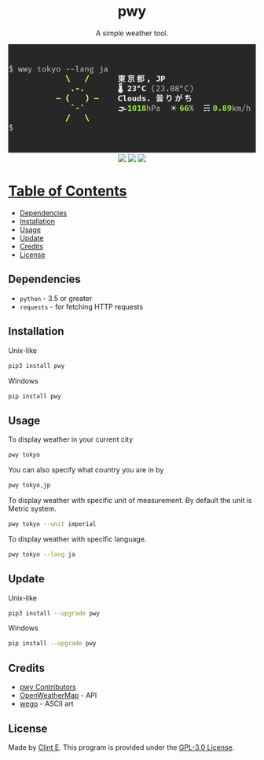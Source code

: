 <div align="center">
    <h1>pwy</h1>
    <p>A simple weather tool.</p>
    <img src="https://raw.githubusercontent.com/clieg/clieg.github.io/master/images/pwy.png"><br>
    <a href="https://pypi.org/project/pwy"><img src="https://img.shields.io/pypi/v/pwy"></a>
    <a href="https://openweathermap.org/api"><img src="https://img.shields.io/badge/openweathermap-api-blue"></a>
    <a href="https://github.com/clieg/pwy/blob/master/LICENSE"><img src="https://img.shields.io/badge/license-GPL&#8208;3.0-blue">
</div>

# Table of Contents
* [Dependencies](#dependencies)
* [Installation](#installation)
* [Usage](#usage)
* [Update](#update)
* [Credits](#credits)
* [License](#license)

## Dependencies
* `python` - 3.5 or greater
* `requests` - for fetching HTTP requests


## Installation
Unix-like
```bash
pip3 install pwy
```

Windows
```bash
pip install pwy
```

## Usage
To display weather in your current city
```bash
pwy tokyo
```

You can also specify what country you are in by
```bash
pwy tokyo,jp
```

To display weather with specific unit of measurement. By default the unit is Metric system.
```bash
pwy tokyo --unit imperial
```

To display weather with specific language.
```bash
pwy tokyo --lang ja
```


## Update
Unix-like
```bash
pip3 install --upgrade pwy
```

Windows
```bash
pip install --upgrade pwy
```


## Credits
* [pwy Contributors](https://github.com/clieg/pwy/graphs/contributors)
* [OpenWeatherMap](https://openweathermap.org/current) - API
* [wego](https://github.com/schachmat/wego) - ASCII art

## License
Made by [Clint E](https://github.com/clieg). This program is provided under the [GPL-3.0 License](https://github.com/clieg/pwy/blob/master/LICENSE).